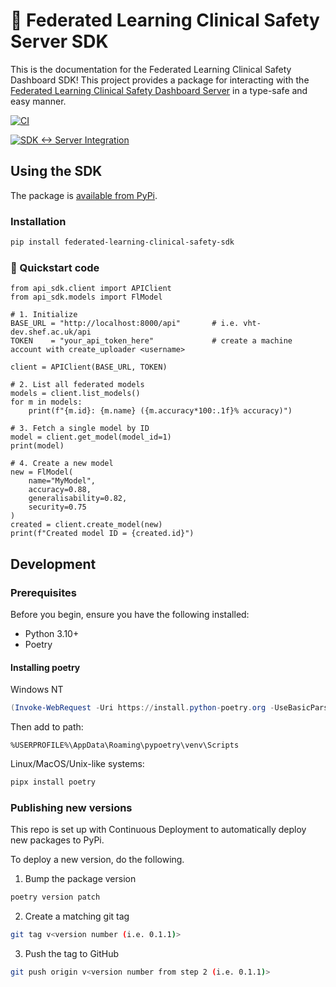 # 🔧 Federated Learning Clinical Safety Server SDK

This is the documentation for the Federated Learning Clinical Safety Dashboard SDK! This project provides a package for interacting with the [Federated Learning Clinical Safety Dashboard Server](https://github.com/AlexDobsonPleming/federated-learning-clinical-safety-server) in a type-safe and easy manner.


[![CI](https://github.com/AlexDobsonPleming/federated-learning-clinical-safety-sdk/actions/workflows/ci.yml/badge.svg)](https://github.com/AlexDobsonPleming/federated-learning-clinical-safety-sdk/actions/workflows/ci.yml)

[![SDK ↔ Server Integration](https://github.com/AlexDobsonPleming/federated-learning-clinical-safety-sdk/actions/workflows/integration.yml/badge.svg)](https://github.com/AlexDobsonPleming/federated-learning-clinical-safety-sdk/actions/workflows/integration.yml)

## Using the SDK

The package is [available from PyPi](https://pypi.org/project/federated-learning-clinical-safety-sdk/).

### Installation

```bash
pip install federated-learning-clinical-safety-sdk
```

### 🚀 Quickstart code

```
from api_sdk.client import APIClient
from api_sdk.models import FlModel

# 1. Initialize
BASE_URL = "http://localhost:8000/api"       # i.e. vht-dev.shef.ac.uk/api
TOKEN    = "your_api_token_here"             # create a machine account with create_uploader <username>

client = APIClient(BASE_URL, TOKEN)

# 2. List all federated models
models = client.list_models()
for m in models:
    print(f"{m.id}: {m.name} ({m.accuracy*100:.1f}% accuracy)")

# 3. Fetch a single model by ID
model = client.get_model(model_id=1)
print(model)

# 4. Create a new model
new = FlModel(
    name="MyModel",
    accuracy=0.88,
    generalisability=0.82,
    security=0.75
)
created = client.create_model(new)
print(f"Created model ID = {created.id}")
```

## Development
### Prerequisites

Before you begin, ensure you have the following installed:

* Python 3.10+
* Poetry

#### Installing poetry

Windows NT
```powershell
(Invoke-WebRequest -Uri https://install.python-poetry.org -UseBasicParsing).Content | python -
```

Then add to path:

```
%USERPROFILE%\AppData\Roaming\pypoetry\venv\Scripts
```

Linux/MacOS/Unix-like systems:
```bash
pipx install poetry
```

### Publishing new versions

This repo is set up with Continuous Deployment to automatically deploy new packages to PyPi.

To deploy a new version, do the following.

1. Bump the package version

```bash
poetry version patch
```

2. Create a matching git tag

```bash
git tag v<version number (i.e. 0.1.1)>
```

3. Push the tag to GitHub

```bash
git push origin v<version number from step 2 (i.e. 0.1.1)>
```